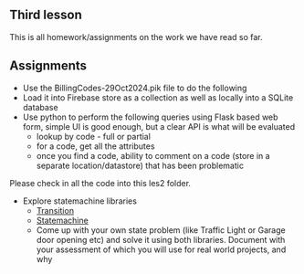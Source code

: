 ## Third lesson
This is all homework/assignments on the work we have read so far.

## Assignments
- Use the BillingCodes-29Oct2024.pik file to do the following
- Load it into Firebase store as a collection as well as locally into a SQLite database
- Use python to perform the following queries using Flask based web form, simple UI is good enough, but a clear API is what will be evaluated
    - lookup by code - full or partial
    - for a code, get all the attributes
    - once you find a code, ability to comment on a code (store in a separate location/datastore) that has been problematic

Please check in all the code into this les2 folder.

- Explore statemachine libraries
    - [Transition](https://github.com/pytransitions/transitions)
    - [Statemachine](https://python-statemachine.readthedocs.io/en/latest/readme.html)
    - Come up with your own state problem (like Traffic Light or Garage door opening etc) and solve it using both libraries. Document with your assessment of which you will use for real world projects, and why







